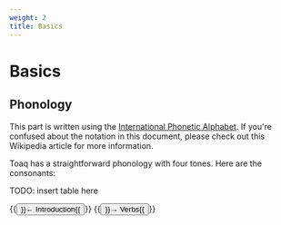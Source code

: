 ```yaml
---
weight: 2
title: Basics
---
```


# Basics

## Phonology

This part is written using the [International Phonetic Alphabet](https://en.wikipedia.org/wiki/International_Phonetic_Alphabet).
If you're confused about the notation in this document, please check out this Wikipedia article for more information.

Toaq has a straightforward phonology with four tones. Here are the consonants:

TODO: insert table here

{{<button relref="/docs/course">}}← Introduction{{</button>}}
{{<button relref="/docs/course">}}→ Verbs{{</button>}}
